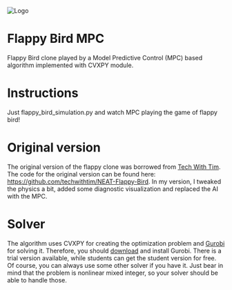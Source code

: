 ![Logo](https://gamedot.pl/uploads/media/default/0001/06/thumb_5778_default_newsview.jpeg)

# Flappy Bird MPC
Flappy Bird clone played by a Model Predictive Control (MPC) based algorithm implemented with CVXPY module.

# Instructions
Just flappy_bird_simulation.py and watch MPC playing the game of flappy bird!

# Original version
The original version of the flappy clone was borrowed from [Tech With Tim](https://www.youtube.com/results?search_query=tech+with+tim). The code for the original version can be found here: https://github.com/techwithtim/NEAT-Flappy-Bird. In my version, I tweaked the physics a bit, added some diagnostic visualization and replaced the AI with the MPC.

# Solver
The algorithm uses CVXPY for creating the optimization problem and [Gurobi](https://www.gurobi.com/) for solving it. Therefore, you should [download](https://www.gurobi.com/free-trial/) and install Gurobi. There is a trial version available, while students can get the student version for free. Of course, you can always use some other solver if you have it. Just bear in mind that the problem is nonlinear mixed integer, so your solver should be able to handle those.
